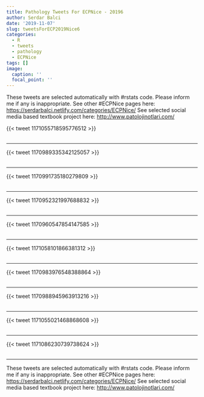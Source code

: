 ```yaml
---
title: Pathology Tweets For ECPNice - 20196
author: Serdar Balci
date: '2019-11-07'
slug: tweetsForECP2019Nice6
categories:
  - R
  - tweets
  - pathology
  - ECPNice
tags: []
image:
  caption: ''
  focal_point: ''
---
```



These tweets are selected automatically with #rstats code. Please inform me if any is inappropriate.
See other #ECPNice pages here: https://serdarbalci.netlify.com/categories/ECPNice/ 
See selected social media based textbook project here: http://www.patolojinotlari.com/

{{< tweet 1171055718595776512 >}}
<br>
<br>
<hr>
{{< tweet 1170989335342125057 >}}
<br>
<br>
<hr>
{{< tweet 1170991735180279809 >}}
<br>
<br>
<hr>
{{< tweet 1170952321997688832 >}}
<br>
<br>
<hr>
{{< tweet 1170960547854147585 >}}
<br>
<br>
<hr>
{{< tweet 1171058101866381312 >}}
<br>
<br>
<hr>
{{< tweet 1170983976548388864 >}}
<br>
<br>
<hr>
{{< tweet 1170988945963913216 >}}
<br>
<br>
<hr>
{{< tweet 1171055021468868608 >}}
<br>
<br>
<hr>
{{< tweet 1171086230739738624 >}}
<br>
<br>
<hr>


These tweets are selected automatically with #rstats code. Please inform me if any is inappropriate.
See other #ECPNice pages here: https://serdarbalci.netlify.com/categories/ECPNice/ 
See selected social media based textbook project here: http://www.patolojinotlari.com/
